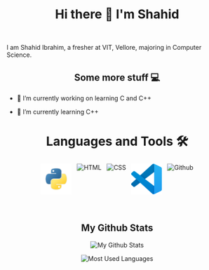 <div align="center">
    <h1>Hi there 👋 I'm Shahid</h1>
</div>

</br>
<p>I am Shahid Ibrahim, a fresher at VIT, Vellore, majoring in Computer Science.</p>

<h2 align="center">
    Some more stuff 💻
</h2>

- 🔭 I’m currently working on learning C and C++

- 🌱 I’m currently learning C++





<h1 align="center">Languages and Tools 🛠️</h1> 
<p align="center"> 
<img src="https://raw.githubusercontent.com/github/explore/80688e429a7d4ef2fca1e82350fe8e3517d3494d/topics/python/python.png" alt="Python" height="70" style="vertical-align:top; margin:4px">
 <img src="https://github.com/anmolbansal7/anmolbansal7/blob/main/assets/html.png" alt="HTML" height="70" style="vertical-align:top; margin:4px">
<img src="https://github.com/anmolbansal7/anmolbansal7/blob/main/assets/css.png" alt="CSS" height="70" style="vertical-align:top; margin:4px">
<img src="https://raw.githubusercontent.com/github/explore/80688e429a7d4ef2fca1e82350fe8e3517d3494d/topics/visual-studio-code/visual-studio-code.png" alt="VS Code" height="70" style="vertical-align:top; margin:4px">
 <img src="https://github.com/anmolbansal7/anmolbansal7/blob/main/assets/github.png" alt="Github" height="70" style="vertical-align:top; margin:4px">
</p>
 <br>

<h2 align="center">My Github Stats</h2>
<div align="center">
 
![My Github Stats](https://github-readme-stats.vercel.app/api?username=Shahid-03&layout=compact&hide_border=true&show_icons=true&title_color=fca311&icon_color=38b6ff&text_color=ffffff&bg_color=000000&hide=[%22stars%22]&count_private=true)
</div>

<div align="center">
 
![Most Used Languages](https://github-readme-stats.vercel.app/api/top-langs/?username=Shahid-03&layout=compact&hide_border=true&show_icons=true&title_color=fca311&icon_color=38b6ff&text_color=ffffff&bg_color=000000&hide=[%22stars%22])

</div>
